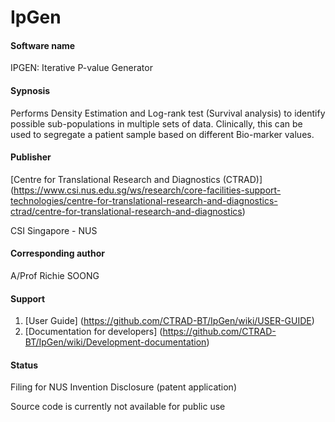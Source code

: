 # IpGen

#### Software name
IPGEN: Iterative P-value Generator 

#### Sypnosis
Performs Density Estimation and Log-rank test (Survival analysis) to identify possible sub-populations in multiple sets of data. Clinically, this can be used to segregate a patient sample based on different Bio-marker values.

#### Publisher
[Centre for Translational Research and Diagnostics (CTRAD)] (https://www.csi.nus.edu.sg/ws/research/core-facilities-support-technologies/centre-for-translational-research-and-diagnostics-ctrad/centre-for-translational-research-and-diagnostics)

CSI Singapore - NUS

#### Corresponding author
A/Prof Richie SOONG

#### Support
1. [User Guide] (https://github.com/CTRAD-BT/IpGen/wiki/USER-GUIDE)
2. [Documentation for developers] (https://github.com/CTRAD-BT/IpGen/wiki/Development-documentation)

#### Status
Filing for NUS Invention Disclosure (patent application)

Source code is currently not available for public use
